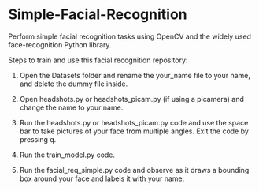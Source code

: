 # Simple-Facial-Recognition
Perform simple facial recognition tasks using OpenCV and the widely used face-recognition Python library. 

Steps to train and use this facial recognition repository:

1. Open the Datasets folder and rename the your_name file to your name, and delete the dummy file inside. 

2. Open headshots.py or headshots_picam.py (if using a picamera) and change the name to your name.

3. Run the headshots.py or headshots_picam.py code and use the space bar to take pictures of your face from multiple angles. Exit the code by pressing q.

4. Run the train_model.py code.

5. Run the facial_req_simple.py code and observe as it draws a bounding box around your face and labels it with your name. 
